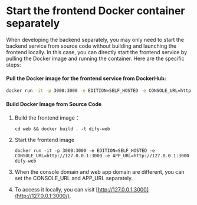 # Start the frontend Docker container separately

When developing the backend separately, you may only need to start the backend service from source code without building and launching the frontend locally. In this case, you can directly start the frontend service by pulling the Docker image and running the container. Here are the specific steps:

#### Pull the Docker image for the frontend service from DockerHub:

```Bash
docker run -it -p 3000:3000 -e EDITION=SELF_HOSTED -e CONSOLE_URL=http://127.0.0.1:3000 -e APP_URL=http://127.0.0.1:3000 langgenius/dify-web:latest
```

#### Build Docker Image from Source Code

1.  Build the frontend image：

    ```
    cd web && docker build . -t dify-web
    ```
2.  Start the frontend image

    ```
    docker run -it -p 3000:3000 -e EDITION=SELF_HOSTED -e CONSOLE_URL=http://127.0.0.1:3000 -e APP_URL=http://127.0.0.1:3000 dify-web
    ```
3. When the console domain and web app domain are different, you can set the CONSOLE_URL and APP_URL separately.
4. To access it locally, you can visit [http://127.0.0.1:3000](http://127.0.0.1:3000/).
